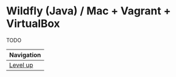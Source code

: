 # Wildfly (Java) / Mac + Vagrant + VirtualBox #

TODO

| Navigation               |
| ------------------------ |
| [Level up](../README.md) |
